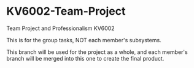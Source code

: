 # KV6002-Team-Project
Team Project and Professionalism KV6002

This is for the group tasks, NOT each member's subsystems.

This branch will be used for the project as a whole, and each member's branch will be merged into this one to create the final product.
